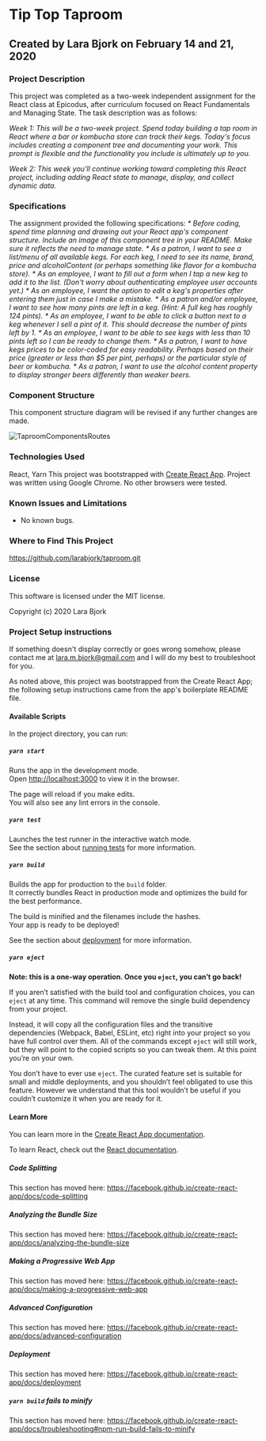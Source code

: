 # Tip Top Taproom
## Created by Lara Bjork on February 14 and 21, 2020
### Project Description

This project was completed as a two-week independent assignment for the React class at Epicodus, after curriculum focused on React Fundamentals and Managing State. The task description was as follows:

_Week 1: This will be a two-week project. Spend today building a tap room in React where a bar or kombucha store can track their kegs. Today's focus includes creating a component tree and documenting your work. This prompt is flexible and the functionality you include is ultimately up to you._

_Week 2: This week you'll continue working toward completing this React project, including adding React state to manage, display, and collect dynamic data._

### Specifications
The assignment provided the following specifications:
_* Before coding, spend time planning and drawing out your React app's component structure. Include an image of this component tree in your README. Make sure it reflects the need to manage state._
_* As a patron, I want to see a list/menu of all available kegs. For each keg, I need to see its name, brand, price and alcoholContent (or perhaps something like flavor for a kombucha store)._
_* As an employee, I want to fill out a form when I tap a new keg to add it to the list. (Don't worry about authenticating employee user accounts yet.)_
_* As an employee, I want the option to edit a keg's properties after entering them just in case I make a mistake._
_* As a patron and/or employee, I want to see how many pints are left in a keg. (Hint: A full keg has roughly 124 pints)._
_* As an employee, I want to be able to click a button next to a keg whenever I sell a pint of it. This should decrease the number of pints left by 1._
_* As an employee, I want to be able to see kegs with less than 10 pints left so I can be ready to change them._
_* As a patron, I want to have kegs prices to be color-coded for easy readability. Perhaps based on their price (greater or less than $5 per pint, perhaps) or the particular style of beer or kombucha._
_* As a patron, I want to use the alcohol content property to display stronger beers differently than weaker beers._

### Component Structure
This component structure diagram will be revised if any further changes are made.

![TaproomComponentsRoutes](/TaproomComponentsRoutes.jpg)

### Technologies Used
React, Yarn
This project was bootstrapped with [Create React App](https://github.com/facebook/create-react-app).
Project was written using Google Chrome. No other browsers were tested.

### Known Issues and Limitations
* No known bugs.

### Where to Find This Project
https://github.com/larabjork/taproom.git

### License
This software is licensed under the MIT license.

Copyright (c) 2020 Lara Bjork

### Project Setup instructions
If something doesn't display correctly or goes wrong somehow, please contact me at <lara.m.bjork@gmail.com> and I will do my best to troubleshoot for you.

As noted above, this project was bootstrapped from the Create React App; the following setup instructions came from the app's boilerplate README file.
#### Available Scripts

In the project directory, you can run:

##### `yarn start`

Runs the app in the development mode.<br />
Open [http://localhost:3000](http://localhost:3000) to view it in the browser.

The page will reload if you make edits.<br />
You will also see any lint errors in the console.

##### `yarn test`

Launches the test runner in the interactive watch mode.<br />
See the section about [running tests](https://facebook.github.io/create-react-app/docs/running-tests) for more information.

##### `yarn build`

Builds the app for production to the `build` folder.<br />
It correctly bundles React in production mode and optimizes the build for the best performance.

The build is minified and the filenames include the hashes.<br />
Your app is ready to be deployed!

See the section about [deployment](https://facebook.github.io/create-react-app/docs/deployment) for more information.

##### `yarn eject`

**Note: this is a one-way operation. Once you `eject`, you can’t go back!**

If you aren’t satisfied with the build tool and configuration choices, you can `eject` at any time. This command will remove the single build dependency from your project.

Instead, it will copy all the configuration files and the transitive dependencies (Webpack, Babel, ESLint, etc) right into your project so you have full control over them. All of the commands except `eject` will still work, but they will point to the copied scripts so you can tweak them. At this point you’re on your own.

You don’t have to ever use `eject`. The curated feature set is suitable for small and middle deployments, and you shouldn’t feel obligated to use this feature. However we understand that this tool wouldn’t be useful if you couldn’t customize it when you are ready for it.

#### Learn More

You can learn more in the [Create React App documentation](https://facebook.github.io/create-react-app/docs/getting-started).

To learn React, check out the [React documentation](https://reactjs.org/).

##### Code Splitting

This section has moved here: https://facebook.github.io/create-react-app/docs/code-splitting

##### Analyzing the Bundle Size

This section has moved here: https://facebook.github.io/create-react-app/docs/analyzing-the-bundle-size

##### Making a Progressive Web App

This section has moved here: https://facebook.github.io/create-react-app/docs/making-a-progressive-web-app

##### Advanced Configuration

This section has moved here: https://facebook.github.io/create-react-app/docs/advanced-configuration

##### Deployment

This section has moved here: https://facebook.github.io/create-react-app/docs/deployment

##### `yarn build` fails to minify

This section has moved here: https://facebook.github.io/create-react-app/docs/troubleshooting#npm-run-build-fails-to-minify
